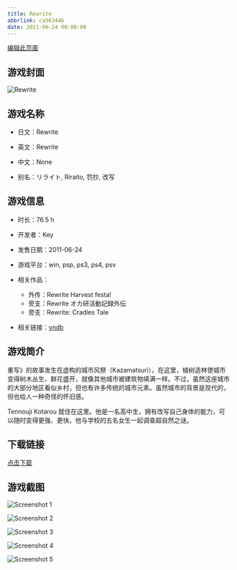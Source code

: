 ```yaml
---
title: Rewrite
abbrlink: ca56344b
date: 2011-06-24 00:00:00
---
```

[编辑此页面](https://github.com/ACG-3/ADV3-source/blob/main/source/_posts/games/Rewrite.md)

## 游戏封面

![Rewrite](https%3A//pan.timero.xyz/onedrive/img_lib_001/Rewrite_cover.avif)


## 游戏名称

- 日文：Rewrite
- 英文：Rewrite
- 中文：None

- 别名：リライト, Riraito, 罚抄, 改写


## 游戏信息

- 时长：76.5 h
- 开发者：Key
- 发售日期：2011-06-24
- 游戏平台：win, psp, ps3, ps4, psv
- 相关作品：
   - 外传：Rewrite Harvest festa!
   - 旁支：Rewrite オカ研活動記録外伝
   - 旁支：Rewrite: Cradles Tale

- 相关链接：[vndb](https://vndb.org/v751)


## 游戏简介

重写》的故事发生在虚构的城市风祭（Kazamatsuri），在这里，植树造林使城市变得树木丛生、鲜花盛开，就像其他城市被建筑物填满一样。不过，虽然这座城市的大部分地区看似乡村，但也有许多传统的城市元素。虽然城市的背景是现代的，但也给人一种奇怪的怀旧感。

Tennouji Kotarou 就住在这里。他是一名高中生，拥有改写自己身体的能力，可以随时变得更强、更快。他与学校的五名女生一起调查超自然之谜。




## 下载链接

[点击下载](https://pan.timero.xyz/onedrive/adv_lib_001/Rewrite)


## 游戏截图


![Screenshot 1](https%3A//pan.timero.xyz/onedrive/img_lib_001/Rewrite_Screenshot_1.avif)

![Screenshot 2](https%3A//pan.timero.xyz/onedrive/img_lib_001/Rewrite_Screenshot_2.avif)

![Screenshot 3](https%3A//pan.timero.xyz/onedrive/img_lib_001/Rewrite_Screenshot_3.avif)

![Screenshot 4](https%3A//pan.timero.xyz/onedrive/img_lib_001/Rewrite_Screenshot_4.avif)

![Screenshot 5](https%3A//pan.timero.xyz/onedrive/img_lib_001/Rewrite_Screenshot_5.avif)

